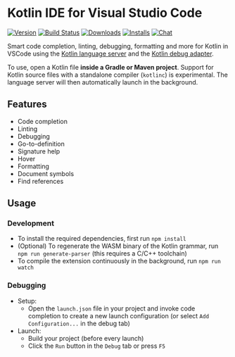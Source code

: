 # Kotlin IDE for Visual Studio Code
[![Version](https://img.shields.io/visual-studio-marketplace/v/fwcd.kotlin)](https://marketplace.visualstudio.com/items?itemName=fwcd.kotlin)
[![Build Status](https://travis-ci.org/fwcd/vscode-kotlin.svg?branch=master)](https://travis-ci.org/fwcd/vscode-kotlin)
[![Downloads](https://img.shields.io/visual-studio-marketplace/d/fwcd.kotlin)](https://marketplace.visualstudio.com/items?itemName=fwcd.kotlin)
[![Installs](https://img.shields.io/visual-studio-marketplace/i/fwcd.kotlin)](https://marketplace.visualstudio.com/items?itemName=fwcd.kotlin)
[![Chat](https://img.shields.io/badge/chat-on%20discord-7289da)](https://discord.gg/cNtppzN)

Smart code completion, linting, debugging, formatting and more for Kotlin in VSCode using the [Kotlin language server](https://github.com/fwcd/kotlin-language-server) and the [Kotlin debug adapter](https://github.com/fwcd/kotlin-debug-adapter).

To use, open a Kotlin file **inside a Gradle or Maven project**. Support for Kotlin source files with a standalone compiler (`kotlinc`) is experimental. The language server will then automatically launch in the background.

## Features
* Code completion
* Linting
* Debugging
* Go-to-definition
* Signature help
* Hover
* Formatting
* Document symbols
* Find references

## Usage

### Development
* To install the required dependencies, first run `npm install`
* (Optional) To regenerate the WASM binary of the Kotlin grammar, run `npm run generate-parser` (this requires a C/C++ toolchain)
* To compile the extension continuously in the background, run `npm run watch`

### Debugging
* Setup:
    * Open the `launch.json` file in your project and invoke code completion to create a new launch configuration (or select `Add Configuration...` in the debug tab)
* Launch:
    * Build your project (before every launch)
	* Click the `Run` button in the `Debug` tab or press `F5`
